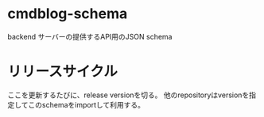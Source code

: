 # cmdblog-schema

backend サーバーの提供するAPI用のJSON schema

# リリースサイクル

ここを更新するたびに、release versionを切る。
他のrepositoryはversionを指定してこのschemaをimportして利用する。
